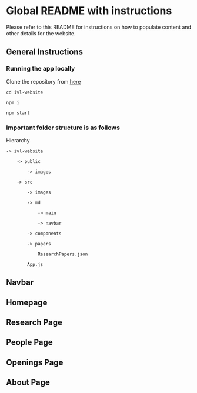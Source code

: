 # Global README with instructions

Please refer to this README for instructions on how to populate content and other details for the website.

## General Instructions

### Running the app locally

Clone the repository from [here](https://github.com/brown-ivl/brown-ivl-website.git)

`cd ivl-website`

`npm i`

`npm start`

### Important folder structure is as follows

Hierarchy  

    -> ivl-website  

        -> public  

            -> images  

        -> src  

            -> images  

            -> md  

                -> main  

                -> navbar  

            -> components  

            -> papers  

                ResearchPapers.json  

            App.js  

## Navbar

## Homepage

## Research Page

## People Page

## Openings Page

## About Page

